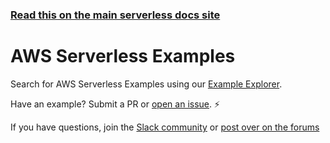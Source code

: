 <!--
title: Serverless - AWS Lambda - Examples
menuText: Examples
layout: Doc
-->

<!-- DOCS-SITE-LINK:START automatically generated  -->

### [Read this on the main serverless docs site](https://www.serverless.com/framework/docs/providers/aws/examples/)

<!-- DOCS-SITE-LINK:END -->

# AWS Serverless Examples

Search for AWS Serverless Examples using our [Example Explorer](https://serverless.com/examples/).

Have an example? Submit a PR or [open an issue](https://github.com/serverless/examples/issues). ⚡️

If you have questions, join the [Slack community](https://serverless.com/slack) or [post over on the forums](https://forum.serverless.com/)
